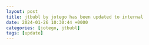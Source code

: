 ```yaml
---
layout: post
title: jtbubl by jotego has been updated to internal
date: 2024-01-26 10:30:44 +0000
categories: [jotego, jtbubl]
tags: [update]
---
```


